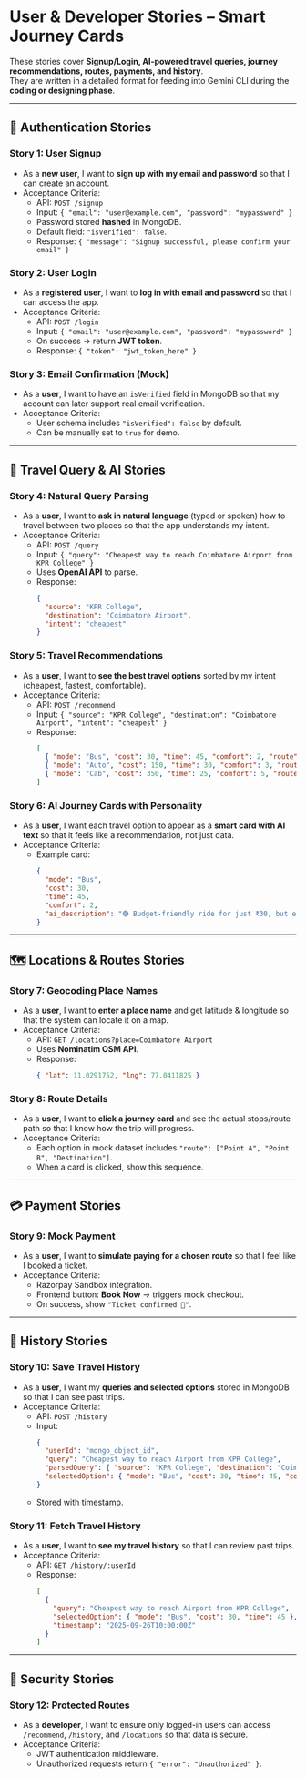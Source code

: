 # User & Developer Stories – Smart Journey Cards

These stories cover **Signup/Login, AI-powered travel queries, journey recommendations, routes, payments, and history**.  
They are written in a detailed format for feeding into Gemini CLI during the **coding or designing phase**.

---

## 👤 Authentication Stories

### Story 1: User Signup
- As a **new user**, I want to **sign up with my email and password** so that I can create an account.
- Acceptance Criteria:
  - API: `POST /signup`
  - Input: `{ "email": "user@example.com", "password": "mypassword" }`
  - Password stored **hashed** in MongoDB.
  - Default field: `"isVerified": false`.
  - Response: `{ "message": "Signup successful, please confirm your email" }`

### Story 2: User Login
- As a **registered user**, I want to **log in with email and password** so that I can access the app.
- Acceptance Criteria:
  - API: `POST /login`
  - Input: `{ "email": "user@example.com", "password": "mypassword" }`
  - On success → return **JWT token**.
  - Response: `{ "token": "jwt_token_here" }`

### Story 3: Email Confirmation (Mock)
- As a **user**, I want to have an `isVerified` field in MongoDB so that my account can later support real email verification.
- Acceptance Criteria:
  - User schema includes `"isVerified": false` by default.
  - Can be manually set to `true` for demo.

---

## 🧠 Travel Query & AI Stories

### Story 4: Natural Query Parsing
- As a **user**, I want to **ask in natural language** (typed or spoken) how to travel between two places so that the app understands my intent.
- Acceptance Criteria:
  - API: `POST /query`
  - Input: `{ "query": "Cheapest way to reach Coimbatore Airport from KPR College" }`
  - Uses **OpenAI API** to parse.
  - Response:
    ```json
    {
      "source": "KPR College",
      "destination": "Coimbatore Airport",
      "intent": "cheapest"
    }
    ```

### Story 5: Travel Recommendations
- As a **user**, I want to **see the best travel options** sorted by my intent (cheapest, fastest, comfortable).
- Acceptance Criteria:
  - API: `POST /recommend`
  - Input: `{ "source": "KPR College", "destination": "Coimbatore Airport", "intent": "cheapest" }`
  - Response:
    ```json
    [
      { "mode": "Bus", "cost": 30, "time": 45, "comfort": 2, "route": ["KPR College", "Peelamedu", "Airport"] },
      { "mode": "Auto", "cost": 150, "time": 30, "comfort": 3, "route": ["KPR College", "Airport"] },
      { "mode": "Cab", "cost": 350, "time": 25, "comfort": 5, "route": ["KPR College", "Avinashi Road", "Airport"] }
    ]
    ```

### Story 6: AI Journey Cards with Personality
- As a **user**, I want each travel option to appear as a **smart card with AI text** so that it feels like a recommendation, not just data.
- Acceptance Criteria:
  - Example card:
    ```json
    {
      "mode": "Bus",
      "cost": 30,
      "time": 45,
      "comfort": 2,
      "ai_description": "🟢 Budget-friendly ride for just ₹30, but expect a longer trip."
    }
    ```

---

## 🗺️ Locations & Routes Stories

### Story 7: Geocoding Place Names
- As a **user**, I want to **enter a place name** and get latitude & longitude so that the system can locate it on a map.
- Acceptance Criteria:
  - API: `GET /locations?place=Coimbatore Airport`
  - Uses **Nominatim OSM API**.
  - Response:
    ```json
    { "lat": 11.0291752, "lng": 77.0411825 }
    ```

### Story 8: Route Details
- As a **user**, I want to **click a journey card** and see the actual stops/route path so that I know how the trip will progress.
- Acceptance Criteria:
  - Each option in mock dataset includes `"route": ["Point A", "Point B", "Destination"]`.
  - When a card is clicked, show this sequence.

---

## 💳 Payment Stories

### Story 9: Mock Payment
- As a **user**, I want to **simulate paying for a chosen route** so that I feel like I booked a ticket.
- Acceptance Criteria:
  - Razorpay Sandbox integration.
  - Frontend button: **Book Now** → triggers mock checkout.
  - On success, show `"Ticket confirmed 🎉"`.

---

## 📜 History Stories

### Story 10: Save Travel History
- As a **user**, I want my **queries and selected options** stored in MongoDB so that I can see past trips.
- Acceptance Criteria:
  - API: `POST /history`
  - Input:
    ```json
    {
      "userId": "mongo_object_id",
      "query": "Cheapest way to reach Airport from KPR College",
      "parsedQuery": { "source": "KPR College", "destination": "Coimbatore Airport", "intent": "cheapest" },
      "selectedOption": { "mode": "Bus", "cost": 30, "time": 45, "comfort": 2 }
    }
    ```
  - Stored with timestamp.

### Story 11: Fetch Travel History
- As a **user**, I want to **see my travel history** so that I can review past trips.
- Acceptance Criteria:
  - API: `GET /history/:userId`
  - Response:
    ```json
    [
      {
        "query": "Cheapest way to reach Airport from KPR College",
        "selectedOption": { "mode": "Bus", "cost": 30, "time": 45 },
        "timestamp": "2025-09-26T10:00:00Z"
      }
    ]
    ```

---

## 🔐 Security Stories

### Story 12: Protected Routes
- As a **developer**, I want to ensure only logged-in users can access `/recommend`, `/history`, and `/locations` so that data is secure.
- Acceptance Criteria:
  - JWT authentication middleware.
  - Unauthorized requests return `{ "error": "Unauthorized" }`.
